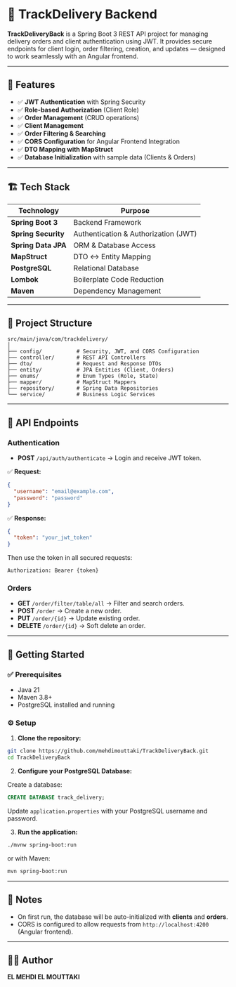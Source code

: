 
# 🚚 TrackDelivery Backend

**TrackDeliveryBack** is a Spring Boot 3 REST API project for managing delivery orders and client authentication using JWT. It provides secure endpoints for client login, order filtering, creation, and updates — designed to work seamlessly with an Angular frontend.

---

## 📌 Features

- ✅ **JWT Authentication** with Spring Security
- ✅ **Role-based Authorization** (Client Role)
- ✅ **Order Management** (CRUD operations)
- ✅ **Client Management**
- ✅ **Order Filtering & Searching**
- ✅ **CORS Configuration** for Angular Frontend Integration
- ✅ **DTO Mapping with MapStruct**
- ✅ **Database Initialization** with sample data (Clients & Orders)

---

## 🏗️ Tech Stack

| Technology       | Purpose                              |
|------------------|---------------------------------------|
| **Spring Boot 3**    | Backend Framework               |
| **Spring Security**  | Authentication & Authorization (JWT) |
| **Spring Data JPA**  | ORM & Database Access           |
| **MapStruct**        | DTO ↔ Entity Mapping            |
| **PostgreSQL**       | Relational Database              |
| **Lombok**           | Boilerplate Code Reduction       |
| **Maven**            | Dependency Management            |

---

## 📁 Project Structure

```
src/main/java/com/trackdelivery/
│
├── config/           # Security, JWT, and CORS Configuration
├── controller/       # REST API Controllers
├── dto/              # Request and Response DTOs
├── entity/           # JPA Entities (Client, Orders)
├── enums/            # Enum Types (Role, State)
├── mapper/           # MapStruct Mappers
├── repository/       # Spring Data Repositories
└── service/          # Business Logic Services
```

---

## 📡 API Endpoints

### Authentication
- **POST** `/api/auth/authenticate` → Login and receive JWT token.

✅ **Request:**
```json
{
  "username": "email@example.com",
  "password": "password"
}
```

✅ **Response:**
```json
{
  "token": "your_jwt_token"
}
```
Then use the token in all secured requests:
```
Authorization: Bearer {token}
```

### Orders
- **GET** `/order/filter/table/all` → Filter and search orders.
- **POST** `/order` → Create a new order.
- **PUT** `/order/{id}` → Update existing order.
- **DELETE** `/order/{id}` → Soft delete an order.

---

## 🚀 Getting Started

### ✅ Prerequisites
- Java 21
- Maven 3.8+
- PostgreSQL installed and running

### ⚙️ Setup

1. **Clone the repository:**
```bash
git clone https://github.com/mehdimouttaki/TrackDeliveryBack.git
cd TrackDeliveryBack
```

2. **Configure your PostgreSQL Database:**

Create a database:
```sql
CREATE DATABASE track_delivery;
```

Update `application.properties` with your PostgreSQL username and password.

3. **Run the application:**
```bash
./mvnw spring-boot:run
```
or with Maven:
```bash
mvn spring-boot:run
```

---

## 📝 Notes

- On first run, the database will be auto-initialized with **clients** and **orders**.
- CORS is configured to allow requests from `http://localhost:4200` (Angular frontend).

---

## 🧑‍💻 Author

**EL MEHDI EL MOUTTAKI**
